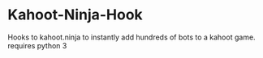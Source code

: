 # Kahoot-Ninja-Hook
Hooks to kahoot.ninja to instantly add hundreds of bots to a kahoot game.
requires python 3
